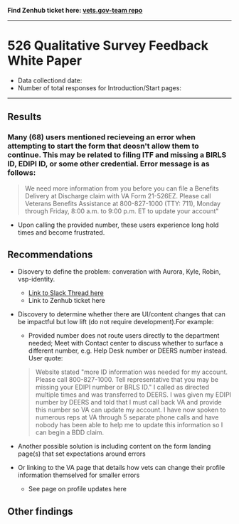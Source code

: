 **Find Zenhub ticket here: [vets.gov-team repo](https://github.com/department-of-veterans-affairs/vets.gov-team/tree/master/Products/Disability/Disability%20526EZ)**

----

# 526 Qualitative Survey Feedback White Paper 

- Data collectiond date: 
- Number of total responses for Introduction/Start pages: 

---

## Results 

### Many (68) users mentioned recieveing an error when attempting to start the form that deosn't allow them to continue. This may be related to filing ITF and missing a BIRLS ID, EDIPI ID, or some other credential. Error message is as follows:

  >  We need more information from you before you can file a Benefits Delivery at Discharge claim with VA Form 21-526EZ. Please call Veterans Benefits Assistance at 800-827-1000 (TTY: 711), Monday through Friday, 8:00 a.m. to 9:00 p.m. ET to update your account"
  
- Upon calling the provided number, these users experience long hold times and become frustrated. 

## Recommendations

- Disovery to define the problem: converation with Aurora, Kyle, Robin, vsp-identity.
  - [Link to Slack Thread here]([https://pages.github.com/](https://dsva.slack.com/archives/CSFV4QTKN/p1680720909972049))
  - Link to Zenhub ticket here 
- Discovery to determine whether there are UI/content changes that can be impactful but low lift (do not require development).For example:
  - Provided number does not route users directly to the department needed; Meet with Contact center to discuss whether to surface a different number, e.g. Help Desk number or DEERS number instead. User quote:
  
  > Website stated "more ID information was needed for my account. Please call 800-827-1000. Tell representative that you may be missing your EDIPI number or BRLS ID." I called as directed multiple times and was transferred to DEERS. I was given my EDIPI number by DEERS and told that I must call back VA and provide this number so VA can update my account. I have now spoken to numerous reps at VA through 5 separate phone calls and have nobody has been able to help me to update this information so I can begin a BDD claim.

 - Another possible solution is including content on the form landing page(s) that set expectations around errors 
 - Or linking to the VA page that details how vets can change their profile information themselved for smaller errors 
    - See page on profile updates here 

## Other findings 






